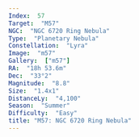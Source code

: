```yaml
---
Index:  57
Target:  "M57"
NGC:  "NGC 6720 Ring Nebula"
Type:  "Planetary Nebula"
Constellation:  "Lyra"
Image:  "m57"
Gallery:  ["m57"]
RA:  "18h 53.6m"
Dec:  "33°2"
Magnitude:  "8.8"
Size:  "1.4x1"
DistanceLy:  "4,100"
Season:  "Summer"
Difficulty:  "Easy"
title: "M57: NGC 6720 Ring Nebula"
---
```


